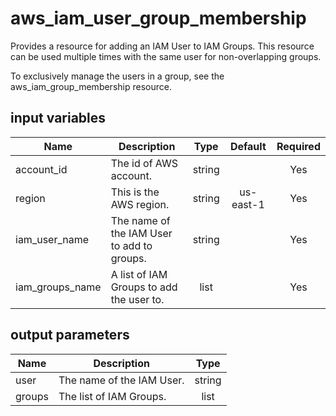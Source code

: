 # aws_iam_user_group_membership

Provides a resource for adding an IAM User to IAM Groups. This resource can be used multiple times with the same user for non-overlapping groups.

To exclusively manage the users in a group, see the aws_iam_group_membership resource.

## input variables

| Name | Description | Type | Default | Required |
|------|-------------|:----:|:-----:|:-----:|
|account_id|The id of AWS account.|string||Yes|
|region|This is the AWS region.|string|us-east-1|Yes|
|iam_user_name|The name of the IAM User to add to groups.|string||Yes|
|iam_groups_name|A list of IAM Groups to add the user to.|list||Yes|

## output parameters

| Name | Description | Type |
|------|-------------|:----:|
|user|The name of the IAM User.|string|
|groups|The list of IAM Groups.|list|
